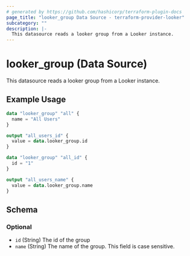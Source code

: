 ```yaml
---
# generated by https://github.com/hashicorp/terraform-plugin-docs
page_title: "looker_group Data Source - terraform-provider-looker"
subcategory: ""
description: |-
  This datasource reads a looker group from a Looker instance.
---
```


# looker_group (Data Source)

This datasource reads a looker group from a Looker instance.

## Example Usage

```terraform
data "looker_group" "all" {
  name = "All Users"
}

output "all_users_id" {
  value = data.looker_group.id
}

data "looker_group" "all_id" {
  id = "1"
}

output "all_users_name" {
  value = data.looker_group.name
}
```

<!-- schema generated by tfplugindocs -->
## Schema

### Optional

- `id` (String) The id of the group
- `name` (String) The name of the group. This field is case sensitive.


